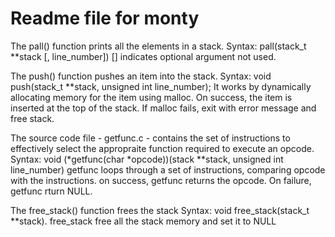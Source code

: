 # Readme file for monty

The pall() function prints all the elements in a stack.
Syntax: pall(stack_t **stack [, line_number]) [] indicates optional argument not used.

The push() function pushes an item into the stack.
Syntax: void push(stack_t **stack, unsigned int line_number);
It works by dynamically allocating memory for the item using malloc. 
On success, the item is inserted at the top of the stack.
If malloc fails, exit with error message and free stack.

The source code file - getfunc.c - contains the set of instructions to effectively select the appropraite function required to execute an opcode.
Syntax: void (*getfunc(char *opcode))(stack **stack, unsigned int line_number)
getfunc loops through a set of instructions, comparing opcode with the instructions.
on success, getfunc returns the opcode.
On failure, getfunc rturn NULL.

The free_stack() function frees the stack
Syntax: void free_stack(stack_t **stack).
free_stack free all the stack memory and set it to NULL

